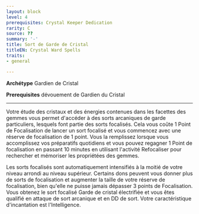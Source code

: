 ```yaml
---
layout: block
level: 4
prerequisites: Crystal Keeper Dedication
rarity: C
source: ??
summary: '-'
title: Sort de Garde de Cristal
titleEN: Crystal Ward Spells
traits:
- general

---
```


<p><strong>Archétype</strong> Gardien de Cristal</p>
<p><strong>Prerequisites</strong> dévouement de Gardien du Cristal</p>
<hr>
<p>Votre étude des cristaux et des énergies contenues dans les facettes des gemmes vous permet d'accéder à des sorts arcaniques de garde particuliers, lesquels font partie des sorts focalisés. Cela vous coûte 1 Point de Focalisation de lancer un sort focalisé et vous commencez avec une réserve de focalisation de 1 point. Vous la remplissez lorsque vous accomplissez vos préparatifs quotidiens et vous pouvez regagner 1 Point de focalisation en passant 10 minutes en utilisant l'activité Refocaliser pour rechercher et mémoriser les propriétées des gemmes.</p>
<p>Les sorts focalisés sont automatiquement intensifiés à la moitié de votre niveau arrondi au niveau supérieur. Certains dons peuvent vous donner plus de sorts de focalisation et augmenter la taille de votre réserve de focalisation, bien qu'elle ne puisse jamais dépasser 3 points de Focalisation. Vous obtenez le sort focalisé Garde de cristal électrifiée et vous êtes qualifié en attaque de sort arcanique et en DD de sort. Votre caractéristique d'incantation est l'Intelligence.</p>